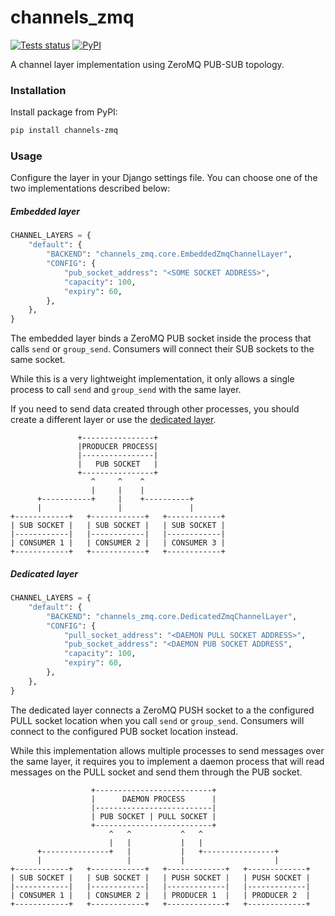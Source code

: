 # channels_zmq
[![Tests status](https://github.com/FranciscoDA/channels_zmq/actions/workflows/tests.yml/badge.svg)](https://github.com/FranciscoDA/channels_zmq/actions/workflows/tests.yml)
[![PyPI](https://img.shields.io/pypi/v/channels-zmq)](https://pypi.org/project/channels-zmq/)

A channel layer implementation using ZeroMQ PUB-SUB topology.


### Installation


Install package from PyPI:
```sh
pip install channels-zmq
```


### Usage

Configure the layer in your Django settings file. You can choose one of the two implementations described below:


##### Embedded layer

```py
CHANNEL_LAYERS = {
    "default": {
        "BACKEND": "channels_zmq.core.EmbeddedZmqChannelLayer",
        "CONFIG": {
            "pub_socket_address": "<SOME SOCKET ADDRESS>",
            "capacity": 100,
            "expiry": 60,
        },
    },
}
```

The embedded layer binds a ZeroMQ PUB socket inside the process that calls `send` or `group_send`.
Consumers will connect their SUB sockets to the same socket.

While this is a very lightweight implementation, it only allows a single process to call `send` and `group_send` with
the same layer.

If you need to send data created through other processes, you should create a different layer or use the [dedicated layer](#dedicated-layer).
```
               +----------------+
               |PRODUCER PROCESS|
               |----------------|
               |   PUB SOCKET   |
               +----------------+
                  ^     ^    ^
                  |     |    |
      +-----------+     |    +----------+
      |                 |               |
+------------+   +------------+   +------------+
| SUB SOCKET |   | SUB SOCKET |   | SUB SOCKET |
|------------|   |------------|   |------------|
| CONSUMER 1 |   | CONSUMER 2 |   | CONSUMER 3 |
+------------+   +------------+   +------------+
```


##### Dedicated layer

```py
CHANNEL_LAYERS = {
    "default": {
        "BACKEND": "channels_zmq.core.DedicatedZmqChannelLayer",
        "CONFIG": {
            "pull_socket_address": "<DAEMON PULL SOCKET ADDRESS>",
            "pub_socket_address": "<DAEMON PUB SOCKET ADDRESS",
            "capacity": 100,
            "expiry": 60,
        },
    },
}
```

The dedicated layer connects a ZeroMQ PUSH socket to a the configured PULL socket location when you call `send` or `group_send`.
Consumers will connect to the configured PUB socket location instead.

While this implementation allows multiple processes to send messages over the same layer, it requires you to implement
a daemon process that will read messages on the PULL socket and send them through the PUB socket.

```
                  +--------------------------+
                  |      DAEMON PROCESS      |
                  |--------------------------|
                  | PUB SOCKET | PULL SOCKET |
                  +--------------------------+
                      ^   ^           ^   ^
                      |   |           |   |
      +---------------+   |           |   +----------------+
      |                   |           |                    |
+------------+   +------------+   +-------------+   +-------------+
| SUB SOCKET |   | SUB SOCKET |   | PUSH SOCKET |   | PUSH SOCKET |
|------------|   |------------|   |-------------|   |-------------|
| CONSUMER 1 |   | CONSUMER 2 |   | PRODUCER 1  |   | PRODUCER 2  |
+------------+   +------------+   +-------------+   +-------------+
```

